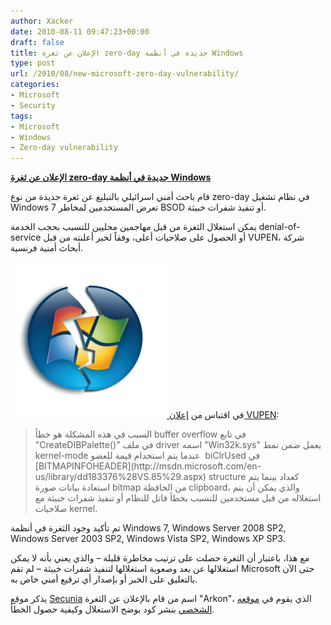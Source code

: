 ```yaml
---
author: Xacker
date: 2010-08-11 09:47:23+00:00
draft: false
title: الإعلان عن ثغرة zero-day جديدة في أنظمة Windows
type: post
url: /2010/08/new-microsoft-zero-day-vulnerability/
categories:
- Microsoft
- Security
tags:
- Microsoft
- Windows
- Zero-day vulnerability
---
```


**[الإعلان عن ثغرة zero-day جديدة في أنظمة Windows](https://www.it-scoop.com/2010/08/new-microsoft-zero-day-vulnerability)**




قام باحث أمني اسرائيلي بالتبليغ عن ثغرة جديدة من نوع zero-day في نظام تشغيل Windows 7 تعرض المستخدمين لمخاطر BSOD أو تنفيذ شفرات خبيثة.


يمكن استغلال الثغرة من قبل مهاجمين محليين للتسبب بحجب الخدمة denial-of-service أو الحصول على صلاحيات أعلى، وفقاً لخبر أعلنته من قبل VUPEN، شركة أبحاث أمنية فرنسية.

[![](windows-hack.png)
](https://www.it-scoop.com/2010/08/new-microsoft-zero-day-vulnerability)في اقتباس من [إعلان VUPEN](http://www.vupen.com/english/advisories/2010/2029):


<blockquote>السبب في هذه المشكلة هو خطأ buffer overflow في تابع "CreateDIBPalette()" في ملف driver اسمه "Win32k.sys" يعمل ضمن نمط kernel-mode عندما يتم استخدام قيمة للعضو  biClrUsed في [BITMAPINFOHEADER](http://msdn.microsoft.com/en-us/library/dd183376%28VS.85%29.aspx) structure كعداد بينما يتم استعادة بيانات صورة bitmap من الحافظة clipboard، والذي يمكن أن يتم استغلاله من قبل مستخدمين للتسبب بخطأ قاتل للنظام أو تنفيذ شفرات خبيثة مع صلاحيات kernel.</blockquote>


تم تأكيد وجود الثغرة في أنظمة Windows 7, Windows Server 2008 SP2, Windows Server 2003 SP2, Windows Vista SP2, Windows XP SP3.

مع هذا، باعتبار أن الثغرة حصلت على ترتيب مخاطرة قليلة – والذي يعني بأنه لا يمكن استغلالها عن بعد وصعوبة استغلالها لتنفيذ شفرات خبيثة – لم تقم Microsoft حتى الآن بالتعليق على الخبر أو بإصدار أي ترقيع أمني خاص به.

يذكر موقع [Secunia](http://www.ragestorm.net/blogs/?p=255) اسم من قام بالإعلان عن الثغرة "Arkon"، الذي يقوم في [موقعه الشخصي](http://www.ragestorm.net/blogs/?p=255) بنشر كود يوضح الاستغلال وكيفية حصول الخطأ.
